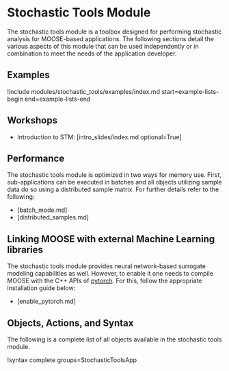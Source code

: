 # Stochastic Tools Module

The stochastic tools module is a toolbox designed for performing stochastic analysis for MOOSE-based
applications. The following sections detail the various aspects of this module that can be
used independently or in combination to meet the needs of the application developer.

## Examples

!include modules/stochastic_tools/examples/index.md start=example-lists-begin end=example-lists-end

## Workshops

- Introduction to STM: [intro_slides/index.md optional=True]

## Performance

The stochastic tools module is optimized in two ways for memory use. First, sub-applications can be
executed in batches and all objects utilizing sample data do so using a distributed sample
matrix. For further details refer to the following:

- [batch_mode.md]
- [distributed_samples.md]

## Linking MOOSE with external Machine Learning libraries

The stochastic tools module provides neural network-based surrogate modeling capabilities
as well. However, to enable it one needs to compile MOOSE with the C++ APIs of
[pytorch](https://pytorch.org/). For this, follow the appropriate installation guide below:

- [enable_pytorch.md]

## Objects, Actions, and Syntax

The following is a complete list of all objects available in the stochastic tools module.

!syntax complete groups=StochasticToolsApp
